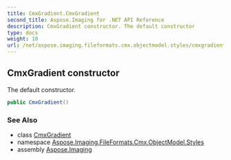 ```yaml
---
title: CmxGradient.CmxGradient
second_title: Aspose.Imaging for .NET API Reference
description: CmxGradient constructor. The default constructor
type: docs
weight: 10
url: /net/aspose.imaging.fileformats.cmx.objectmodel.styles/cmxgradient/cmxgradient/
---
```

## CmxGradient constructor

The default constructor.

```csharp
public CmxGradient()
```

### See Also

* class [CmxGradient](../)
* namespace [Aspose.Imaging.FileFormats.Cmx.ObjectModel.Styles](../../cmxgradient/)
* assembly [Aspose.Imaging](../../../)


